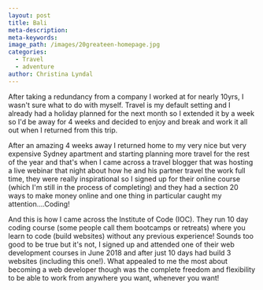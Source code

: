 ```yaml
---
layout: post
title: Bali
meta-description:
meta-keywords:
image_path: /images/20greateen-homepage.jpg
categories:
  - Travel
  - adventure
author: Christina Lyndal
---
```


After taking a redundancy from a company I worked at for nearly 10yrs, I wasn't sure what to do with myself. Travel is my default setting and I already had a holiday planned for the next month so I extended it by a week so I'd be away for 4 weeks and decided to enjoy and break and work it all out when I returned from this trip.&nbsp;

After an amazing 4 weeks away I returned home to my very nice but very expensive Sydney apartment and starting planning more travel for the rest of the year and that's when I came across a travel blogger that was hosting a live webinar that night about how he and his partner travel the work full time, they were really inspirational so I signed up for their online course (which I'm still in the process of completing) and they had a section 20 ways to make money online and one thing in particular caught my attention....Coding!

And this is how I came across the Institute of Code (IOC). They run 10 day coding course (some people call them bootcamps or retreats) where you learn to code (build websites) without any previous experience! Sounds too good to be true but it's not, I signed up and attended one of their web development courses in June 2018 and after just 10 days had build 3 websites (including this one!). What appealed to me the most about becoming a web developer though was the complete freedom and flexibility to be able to work from anywhere you want, whenever you want!&nbsp;
